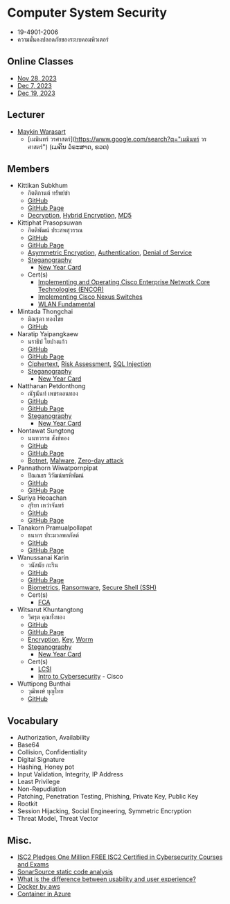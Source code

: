 # Computer System Security
+ 19-4901-2006
+ ความมั่นคงปลอดภัยของระบบคอมพิวเตอร์

## Online Classes
+ [Nov 28, 2023](https://youtu.be/--J-o7B9L3E)
+ [Dec 7, 2023](https://youtu.be/PjfmIVBiMx4)
+ [Dec 19, 2023](https://youtu.be/NnTnY7JUuG4)

## Lecturer
+ [Maykin Warasart](https://www.google.com/search?q=Maykin+Warasart)
    + [เมฆินทร์ วรศาสตร์](https://www.google.com/search?q="เมฆินทร์ วรศาสตร์") (ເມຄິນ ວໍຣະສາດ, ຂວດ)

## Members
+ Kittikan Subkhum
    + กิตติกานต์ ทรัพย์ขำ
    + [GitHub](https://github.com/Kittikan1810)
    + [GitHub Page](https://Kittikan1810.github.io/)
    + [Decryption](https://kittikan1810.github.io/Decryption), [Hybrid Encryption](https://kittikan1810.github.io/Hybrid_encryption), [MD5](https://kittikan1810.github.io/MD5)
+ Kittiphat Prasopsuwan
    + กิตติพัฒน์ ประสพสุวรรณ
    + [GitHub](https://github.com/aomnutza58)
    + [GitHub Page](https://aomnutza58.github.io/)
    + [Asymmetric Encryption](https://aomnutza58.github.io/asymmetric_encryption), [Authentication](https://aomnutza58.github.io/Authentication), [Denial of Service](https://aomnutza58.github.io/denial_of_service) 
    + [Steganography](https://www.edchart.com/free-online-converters/steganographic-decoder.php)
        + [New Year Card](https://aomnutza58.github.io/Steganography.html)
    + Cert(s)
        + [Implementing and Operating Cisco Enterprise Network Core Technologies (ENCOR)](https://aomnutza58.github.io/CERTENCOR.html)
        + [Implementing Cisco Nexus Switches](https://aomnutza58.github.io/CERTNEXUS.html)
        + [WLAN Fundamental](https://aomnutza58.github.io/CERTWLAN.html)
+ Mintada Thongchai
    + มิณฐดา ทองไชย
    + [GitHub](https://github.com/MinFluk)
+ Naratip Yaipangkaew
    + นราธิป ใยปางแก้ว
    + [GitHub](https://github.com/Mon5te2)
    + [GitHub Page](https://Mon5te2.github.io/)
    + [Ciphertext](https://mon5te2.github.io/Ciphertext), [Risk Assessment](https://mon5te2.github.io/RiskAssessment), [SQL Injection](https://mon5te2.github.io/SQLinjection)
    + [Steganography](https://stylesuxx.github.io/steganography/)
        + [New Year Card](https://mon5te2.github.io/Card)
+ Natthanan Petdonthong
    + ณัฐนันท์ เพชรดอนทอง
    + [GitHub](https://github.com/Natthanan2002)
    + [GitHub Page](https://natthanan2002.github.io/)
    + [Steganography](https://stylesuxx.github.io/steganography/)
        + [New Year Card](https://natthanan2002.github.io/NewYearCard)
+ Nontawat Sungtong
    + นนทวรรธ สังข์ทอง
    + [GitHub](https://github.com/NontawatstJo)
    + [GitHub Page](https://nontawatstjo.github.io/)
    + [Botnet](https://nontawatstjo.github.io/Botnet), [Malware](https://nontawatstjo.github.io/Malware), [Zero-day attack](https://nontawatstjo.github.io/Zero-day-attack)
+ Pannathorn Wiwatpornpipat
    + ปัณณธร วิวัฒน์พรพิพัฒน์
    + [GitHub](https://github.com/Toeng152)
    + [GitHub Page](https://toeng152.github.io/)
+ Suriya Heoachan
    + สุริยา เหว่าจันทร์
    + [GitHub](https://github.com/SuriyaNongnot)
    + [GitHub Page](https://suriyanongnot.github.io/)
+ Tanakorn Pramualpollapat
    + ธนากร ประมวลพลภัตต์
    + [GitHub](https://github.com/tanakorn5670)
    + [GitHub Page](https://tanakorn5670.github.io/)
+ Wanussanai Karin
    + วนัสนัย กะริน
    + [GitHub](https://github.com/freel2545)
    + [GitHub Page](https://freel2545.github.io/)
    + [Biometrics](https://freel2545.github.io/Biometrics), [Ransomware](https://freel2545.github.io/Ransomware), [Secure Shell (SSH)](https://freel2545.github.io/SecureShell)
    + Cert(s)
        + [FCA](https://freel2545.github.io/Cert_FortiGate7.4.html)
+ Witsarut Khuntangtong
    + วิศรุต คุณทั่งทอง
    + [GitHub](https://github.com/witsarut42)
    + [GitHub Page](https://witsarut42.github.io/)
    + [Encryption](https://witsarut42.github.io/Encryption), [Key](https://witsarut42.github.io/Key), [Worm](https://witsarut42.github.io/Worm)
    + [Steganography](https://stylesuxx.github.io/steganography/)
        + [New Year Card](https://witsarut42.github.io/Card)
    + Cert(s)
        + [LCSI](https://witsarut42.github.io/Cert/LINK/LCSI.pdf)
        + [Intro to Cybersecurity](https://witsarut42.github.io/Cert/Cisco/IntroductionCybersecurity.pdf) - Cisco
+ Wuttipong Bunthai
    + วุฒิพงษ์ บุญไทย
    + [GitHub](https://github.com/kQx2003)

## Vocabulary
+ Authorization, Availability
+ Base64
+ Collision, Confidentiality
+ Digital Signature
+ Hashing, Honey pot
+ Input Validation, Integrity, IP Address
+ Least Privilege
+ Non-Repudiation
+ Patching, Penetration Testing, Phishing, Private Key, Public Key
+ Rootkit
+ Session Hijacking, Social Engineering, Symmetric Encryption
+ Threat Model, Threat Vector

## Misc.
+ [ISC2 Pledges One Million FREE ISC2 Certified in Cybersecurity Courses and Exams](https://www.isc2.org/landing/1mcc)
+ [SonarSource static code analysis](https://rules.sonarsource.com/)
+ [What is the difference between usability and user experience?](https://www.facebook.com/photo?fbid=752443273561861)
+ [Docker by aws](https://aws.amazon.com/th/docker/)
+ [Container in Azure](https://learn.microsoft.com/en-us/training/paths/administer-containers-in-azure/)